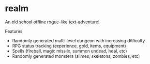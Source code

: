 # realm
An old school offline rogue-like text-adventure!

Features
- Randomly generated multi-level dungeon with increasing difficulty
- RPG status tracking (experience, gold, items, equipment)
- Spells (fireball, magic missile, summon undead, heal, etc)
- Randomly generated monsters (slimes, skeletons, zombies, etc)
